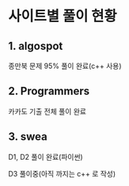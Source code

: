 # 사이트별 풀이 현황

## 1. algospot

종만북 문제 95% 풀이 완료(c++ 사용)



## 2. Programmers

카카도 기출 전체 풀이 완료



## 3. swea

D1, D2 풀이 완료(파이썬)

D3 풀이중(아직 까지는 c++ 로 작성)